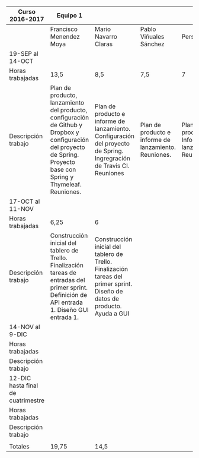 Curso 2016-2017 | Equipo 1 |  |  |  |
----------------|----------|----------|----------|----------|
|| Francisco Menendez Moya | Mario Navarro Claras | Pablo Viñuales Sánchez | Persona 4 |
19-SEP al 14-OCT | | | | |
Horas trabajadas | 13,5 | 8,5 | 7,5 | 7 |
Descripción trabajo | Plan de producto, lanzamiento del producto, configuración de Github y Dropbox y configuración del proyecto de Spring. Proyecto base con Spring y Thymeleaf. Reuniones.| Plan de producto e informe de lanzamiento. Configuración del proyecto de Spring. Ingregración de Travis CI. Reuniones | Plan de producto e informe de lanzamiento. Reuniones.| Plan de producto. Informe de lanzamiento. Reuniones |
17-OCT al 11-NOV | | | | |
Horas trabajadas | 6,25 | 6 | | |
Descripción trabajo | Construcción inicial del tablero de Trello. Finalización tareas de entradas del primer sprint. Definición de API entrada 1. Diseño GUI entrada 1. | Construcción inicial del tablero de Trello. Finalización tareas del primer sprint. Diseño de datos de producto. Ayuda a GUI | | |
14-NOV al 9-DIC | | | | |
Horas trabajadas | | | | |
Descripción trabajo | | | | |
12-DIC hasta final de cuatrimestre | | | | |
Horas trabajadas | | | | |
Descripción trabajo | | | | |
||||||
| Totales | 19,75 | 14,5 | | |
